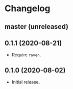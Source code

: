 # Changelog

## master (unreleased)

## 0.1.1 (2020-08-21)

*   Require `raven`.

## 0.1.0 (2020-08-02)

*   Initial release.
